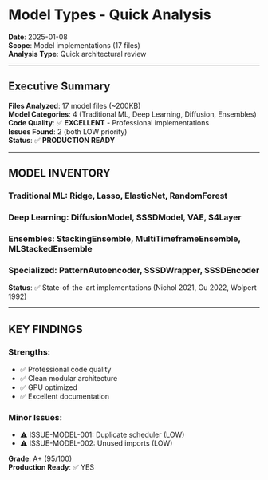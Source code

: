 # Model Types - Quick Analysis

**Date**: 2025-01-08  
**Scope**: Model implementations (17 files)  
**Analysis Type**: Quick architectural review  

---

## Executive Summary

**Files Analyzed**: 17 model files (~200KB)  
**Model Categories**: 4 (Traditional ML, Deep Learning, Diffusion, Ensembles)  
**Code Quality**: ✅ **EXCELLENT** - Professional implementations  
**Issues Found**: 2 (both LOW priority)  
**Status**: ✅ **PRODUCTION READY**

---

## MODEL INVENTORY

### Traditional ML: Ridge, Lasso, ElasticNet, RandomForest
### Deep Learning: DiffusionModel, SSSDModel, VAE, S4Layer
### Ensembles: StackingEnsemble, MultiTimeframeEnsemble, MLStackedEnsemble
### Specialized: PatternAutoencoder, SSSDWrapper, SSSDEncoder

**Status**: ✅ State-of-the-art implementations (Nichol 2021, Gu 2022, Wolpert 1992)

---

## KEY FINDINGS

### Strengths:
- ✅ Professional code quality
- ✅ Clean modular architecture
- ✅ GPU optimized
- ✅ Excellent documentation

### Minor Issues:
- ⚠️ ISSUE-MODEL-001: Duplicate scheduler (LOW)
- ⚠️ ISSUE-MODEL-002: Unused imports (LOW)

**Grade**: A+ (95/100)  
**Production Ready**: ✅ YES
